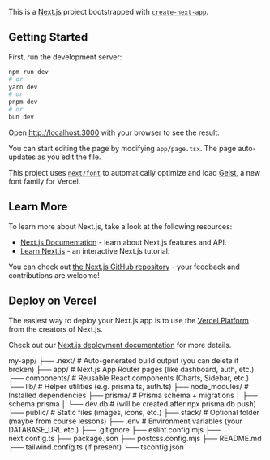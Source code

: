 This is a [Next.js](https://nextjs.org) project bootstrapped with [`create-next-app`](https://nextjs.org/docs/app/api-reference/cli/create-next-app).

## Getting Started

First, run the development server:

```bash
npm run dev
# or
yarn dev
# or
pnpm dev
# or
bun dev
```

Open [http://localhost:3000](http://localhost:3000) with your browser to see the result.

You can start editing the page by modifying `app/page.tsx`. The page auto-updates as you edit the file.

This project uses [`next/font`](https://nextjs.org/docs/app/building-your-application/optimizing/fonts) to automatically optimize and load [Geist](https://vercel.com/font), a new font family for Vercel.

## Learn More

To learn more about Next.js, take a look at the following resources:

- [Next.js Documentation](https://nextjs.org/docs) - learn about Next.js features and API.
- [Learn Next.js](https://nextjs.org/learn) - an interactive Next.js tutorial.

You can check out [the Next.js GitHub repository](https://github.com/vercel/next.js) - your feedback and contributions are welcome!

## Deploy on Vercel

The easiest way to deploy your Next.js app is to use the [Vercel Platform](https://vercel.com/new?utm_medium=default-template&filter=next.js&utm_source=create-next-app&utm_campaign=create-next-app-readme) from the creators of Next.js.

Check out our [Next.js deployment documentation](https://nextjs.org/docs/app/building-your-application/deploying) for more details.


my-app/
├── .next/                # Auto-generated build output (you can delete if broken)
├── app/                  # Next.js App Router pages (like dashboard, auth, etc.)
├── components/           # Reusable React components (Charts, Sidebar, etc.)
├── lib/                  # Helper utilities (e.g. prisma.ts, auth.ts)
├── node_modules/         # Installed dependencies
├── prisma/               # Prisma schema + migrations
│   ├── schema.prisma
│   └── dev.db            # (will be created after npx prisma db push)
├── public/               # Static files (images, icons, etc.)
├── stack/                # Optional folder (maybe from course lessons)
├── .env                  # Environment variables (your DATABASE_URL etc.)
├── .gitignore
├── eslint.config.mjs
├── next.config.ts
├── package.json
├── postcss.config.mjs
├── README.md
├── tailwind.config.ts (if present)
└── tsconfig.json
